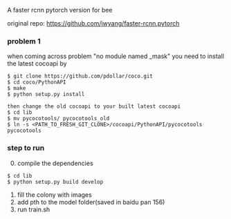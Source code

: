  A faster rcnn pytorch version for bee
 
 original repo: https://github.com/jwyang/faster-rcnn.pytorch
 
 ### problem 1
 when coming across problem "no module named _mask"
 you need to install the latest cocoapi by
 ```shell
$ git clone https://github.com/pdollar/coco.git
$ cd coco/PythonAPI
$ make
$ python setup.py install

then change the old cocoapi to your built latest cocoapi
$ cd lib
$ mv pycocotools/ pycocotools_old
$ ln -s <PATH_TO_FRESH_GIT_CLONE>/cocoapi/PythonAPI/pycocotools pycocotools

 ```
 
 
### step to run
 0) compile the dependencies
```shell
$ cd lib
$ python setup.py build develop
```
 1) fill the colony with images
 2) add pth to the model folder(saved in baidu pan 156)
 3) run train.sh
